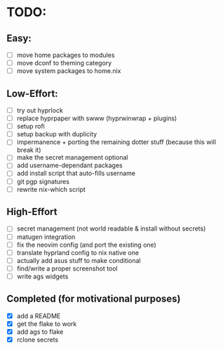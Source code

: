 
# TODO:

## Easy:
- [ ] move home packages to modules
- [ ] move dconf to theming category
- [ ] move system packages to home.nix

## Low-Effort:
- [ ] try out hyprlock
- [ ] replace hyprpaper with swww (hyprwinwrap + plugins)
- [ ] setup rofi
- [ ] setup backup with duplicity
- [ ] impermanence + porting the remaining dotter stuff (because this will break it)
- [ ] make the secret management optional
- [ ] add username-dependant packages
- [ ] add install script that auto-fills username
- [ ] git pgp signatures
- [ ] rewrite nix-which script

## High-Effort
- [ ] secret management (not world readable & install without secrets)
- [ ] matugen integration
- [ ] fix the neovim config (and port the existing one)
- [ ] translate hyprland config to nix native one
- [ ] actually add asus stuff to make conditional
- [ ] find/write a proper screenshot tool
- [ ] write ags widgets

## Completed (for motivational purposes)
- [x] add a README
- [x] get the flake to work
- [x] add ags to flake
- [x] rclone secrets
